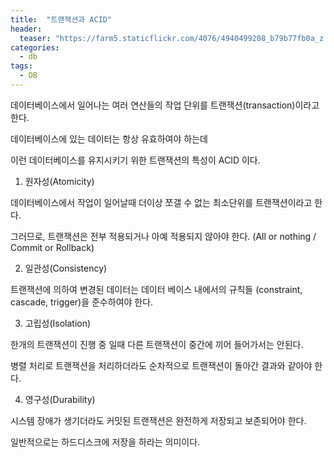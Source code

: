 ```yaml
---
title:  "트랜잭션과 ACID"
header:
  teaser: "https://farm5.staticflickr.com/4076/4940499208_b79b77fb0a_z.jpg"
categories: 
  - db
tags:
  - DB
---
```


 데이터베이스에서 일어나는 여러 연산들의 작업 단위를 트랜잭션(transaction)이라고 한다.
 
 데이터베이스에 있는 데이터는 항상 유효하여야 하는데
 
 이런 데이터베이스를 유지시키기 위한 트랜잭션의 특성이 ACID 이다.
 
 1. 원자성(Atomicity)
 
 데이터베이스에서 작업이 일어날때 더이상 쪼갤 수 없는 최소단위를 트랜잭션이라고 한다.
 
 그러므로, 트랜잭션은 전부 적용되거나 아예 적용되지 않아야 한다. (All or nothing / Commit or Rollback)
 
 2. 일관성(Consistency)
 
 트랜잭션에 의하여 변경된 데이터는 데이터 베이스 내에서의 규칙들 (constraint, cascade, trigger)을 준수하여야 한다.
 
 3. 고립성(Isolation)
 
 한개의 트랜잭션이 진행 중 일때 다른 트랜잭션이 중간에 끼어 들어가서는 안된다.
 
 병렬 처리로 트랜잭션을 처리하더라도 순차적으로 트랜잭션이 돌아간 결과와 같아야 한다.
 
 4. 영구성(Durability)

 시스템 장애가 생기더라도 커밋된 트랜잭션은 완전하게 저장되고 보존되어야 한다.
 
 일반적으로는 하드디스크에 저장을 하라는 의미이다.


